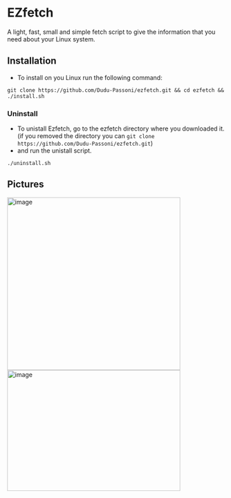 # **EZfetch**
A light, fast, small and simple fetch script to give the information that you need about your Linux system.

## Installation

* To install on you Linux run the following command:

```
git clone https://github.com/Dudu-Passoni/ezfetch.git && cd ezfetch && ./install.sh
```
### Uninstall


* To unistall Ezfetch, go to the ezfetch directory where you downloaded it. (if you removed the directory you can ```git clone https://github.com/Dudu-Passoni/ezfetch.git```)
* and run the unistall script.

```
./uninstall.sh
```

## Pictures
<p align="">
  <img src="https://github.com/user-attachments/assets/68b3c35e-1038-48e1-9964-baf53c6836ab" alt="image" width="400">
  <img src="https://github.com/user-attachments/assets/3308fd65-1e91-409e-863e-8d5ed41fae8c" alt="image" width="400" height="280">

</p>
